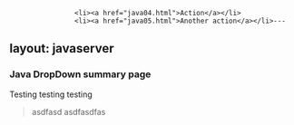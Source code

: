 					<li><a href="java04.html">Action</a></li>
					<li><a href="java05.html">Another action</a></li>---
layout: javaserver
---

### Java DropDown summary page

Testing testing testing

> asdfasd
> asdfasdfas



